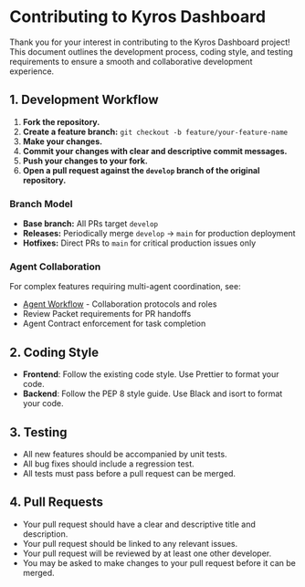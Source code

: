 # Contributing to Kyros Dashboard

Thank you for your interest in contributing to the Kyros Dashboard project! This document outlines the development process, coding style, and testing requirements to ensure a smooth and collaborative development experience.

## 1. Development Workflow

1.  **Fork the repository.**
2.  **Create a feature branch:** `git checkout -b feature/your-feature-name`
3.  **Make your changes.**
4.  **Commit your changes with clear and descriptive commit messages.**
5.  **Push your changes to your fork.**
6.  **Open a pull request against the `develop` branch of the original repository.**

### Branch Model
- **Base branch:** All PRs target `develop`
- **Releases:** Periodically merge `develop` → `main` for production deployment
- **Hotfixes:** Direct PRs to `main` for critical production issues only

### Agent Collaboration
For complex features requiring multi-agent coordination, see:
- [Agent Workflow](../agents.md) - Collaboration protocols and roles
- Review Packet requirements for PR handoffs
- Agent Contract enforcement for task completion

## 2. Coding Style

- **Frontend**: Follow the existing code style. Use Prettier to format your code.
- **Backend**: Follow the PEP 8 style guide. Use Black and isort to format your code.

## 3. Testing

- All new features should be accompanied by unit tests.
- All bug fixes should include a regression test.
- All tests must pass before a pull request can be merged.

## 4. Pull Requests

- Your pull request should have a clear and descriptive title and description.
- Your pull request should be linked to any relevant issues.
- Your pull request will be reviewed by at least one other developer.
- You may be asked to make changes to your pull request before it can be merged.
